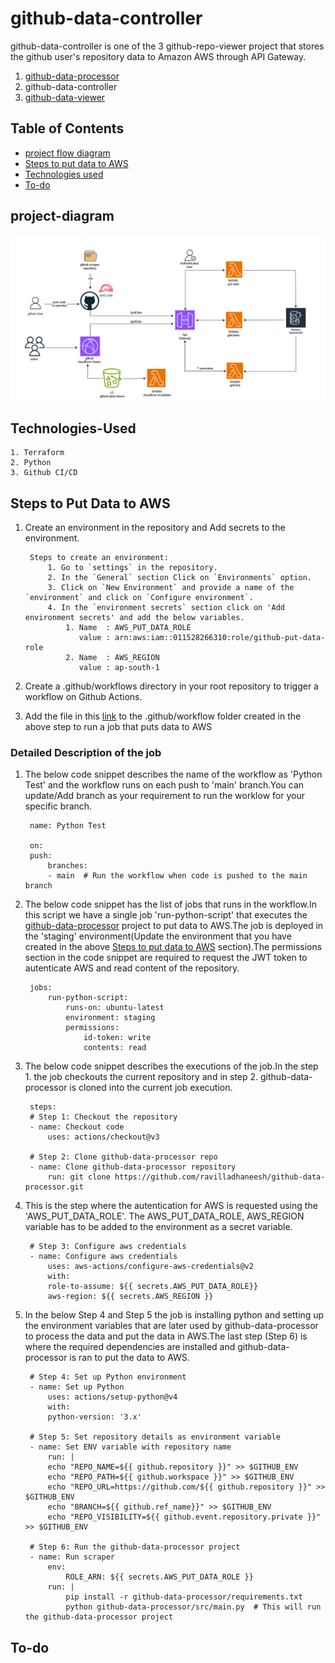# github-data-controller

github-data-controller is one of the 3 github-repo-viewer project that stores the github user's repository data to Amazon AWS through API Gateway.

1. [github-data-processor](https://github.com/ravilladhaneesh/github-data-processor)
2. github-data-controller
3. [github-data-viewer](https://github.com/ravilladhaneesh/github-data-viewer)

## Table of Contents

- [project flow diagram](#project-diagram)
- [Steps to put data to AWS](#steps-to-put-data-to-aws)
- [Technologies used](#Technologies-Used)
- [To-do](#To-do)


## project-diagram

![project flow diagram](https://github.com/ravilladhaneesh/github-data-viewer/blob/Add-readme-file/src/static/images/project-final-diagram.png)


## Technologies-Used

    1. Terraform
    2. Python
    3. Github CI/CD

## Steps to Put Data to AWS

1. Create an environment in the repository and Add secrets to the environment.

        Steps to create an environment:
            1. Go to `settings` in the repository.
            2. In the `General` section Click on `Environments` option.
            3. Click on `New Environment` and provide a name of the `environment` and click on `Configure environment`.
            4. In the `environment secrets` section click on 'Add environment secrets' and add the below variables.
                1. Name  : AWS_PUT_DATA_ROLE
                   value : arn:aws:iam::011528266310:role/github-put-data-role
                2. Name  : AWS_REGION
                   value : ap-south-1 


1. Create a .github/workflows directory in your root repository to trigger a workflow on Github Actions.
2. Add the file in this [link](https://github.com/ravilladhaneesh/workflow-test/blob/main/.github/workflows/python-test.yml) to the .github/workflow folder created in the above step to run a job that puts data to AWS

### Detailed Description of the job

1. The below code snippet describes the name of the workflow as 'Python Test' and the workflow runs on each push to 'main' branch.You can update/Add branch as your requirement to run the worklow for your specific branch.

        name: Python Test

        on:
        push:
            branches:
            - main  # Run the workflow when code is pushed to the main branch

2. The below code snippet has the list of jobs that runs in the workflow.In this script we have a single job 'run-python-script' that executes the [github-data-processor](https://github.com/ravilladhaneesh/github-data-processor) project to put data to AWS.The job is deployed in the 'staging' environment(Update the environment that you have created in the above [Steps to put data to AWS](#steps-to-put-data-to-aws) section).The permissions section in the code snippet are required to request the JWT token to autenticate AWS and read content of the repository.

        jobs:
            run-python-script:
                runs-on: ubuntu-latest
                environment: staging
                permissions:
                    id-token: write
                    contents: read

3. The below code snippet describes the executions of the job.In the step 1. the job checkouts the current repository and in step 2. github-data-processor is cloned into the current job execution.


        steps:
        # Step 1: Checkout the repository
        - name: Checkout code
            uses: actions/checkout@v3

        # Step 2: Clone github-data-processor repo
        - name: Clone github-data-processor repository
            run: git clone https://github.com/ravilladhaneesh/github-data-processor.git

4. This is the step where the autentication for AWS is requested using the 'AWS_PUT_DATA_ROLE'. The AWS_PUT_DATA_ROLE, AWS_REGION variable has to be added to the environment as a secret variable.

        # Step 3: Configure aws credentials
        - name: Configure aws credentials
            uses: aws-actions/configure-aws-credentials@v2
            with:
            role-to-assume: ${{ secrets.AWS_PUT_DATA_ROLE}}
            aws-region: ${{ secrets.AWS_REGION }}

5. In the below Step 4 and Step 5 the job is installing python and setting up the environment variables that are later used by github-data-processor to process the data and put the data in AWS.The last step (Step 6) is where the required dependencies are installed and github-data-processor is ran to put the data to AWS. 

        # Step 4: Set up Python environment
        - name: Set up Python
            uses: actions/setup-python@v4
            with:
            python-version: '3.x'

        # Step 5: Set repository details as environment variable
        - name: Set ENV variable with repository name
            run: |
            echo "REPO_NAME=${{ github.repository }}" >> $GITHUB_ENV
            echo "REPO_PATH=${{ github.workspace }}" >> $GITHUB_ENV
            echo "REPO_URL=https://github.com/${{ github.repository }}" >> $GITHUB_ENV
            echo "BRANCH=${{ github.ref_name}}" >> $GITHUB_ENV
            echo "REPO_VISIBILITY=${{ github.event.repository.private }}" >> $GITHUB_ENV

        # Step 6: Run the github-data-processor project
        - name: Run scraper
            env:
                ROLE_ARN: ${{ secrets.AWS_PUT_DATA_ROLE }}
            run: |
                pip install -r github-data-processor/requirements.txt
                python github-data-processor/src/main.py  # This will run the github-data-processor project

## To-do
